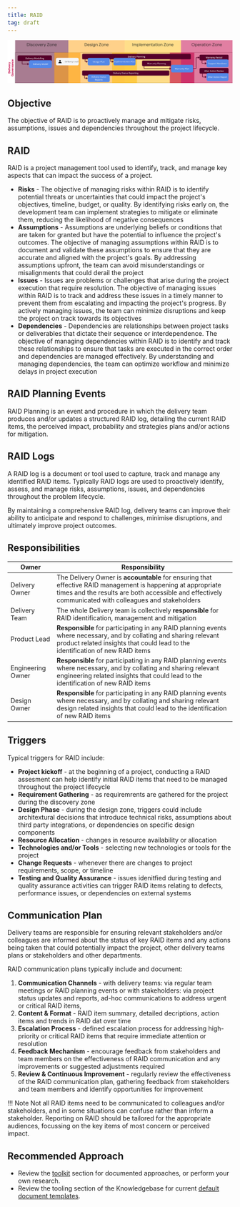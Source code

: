 ```yaml
---
title: RAID
tag: draft
---
```


![RAID](../delivery-governance.png)

## Objective
The objective of RAID is to proactively manage and mitigate risks, assumptions, issues and dependencies throughout the project lifecycle.


## RAID
RAID is a project management tool used to identify, track, and manage key aspects that can impact the success of a project. 

- **Risks** - The objective of managing risks within RAID is to identify potential threats or uncertainties that could impact the project's objectives, timeline, budget, or quality. By identifying risks early on, the development team can implement strategies to mitigate or eliminate them, reducing the likelihood of negative consequences
- **Assumptions** - Assumptions are underlying beliefs or conditions that are taken for granted but have the potential to influence the project's outcomes. The objective of managing assumptions within RAID is to document and validate these assumptions to ensure that they are accurate and aligned with the project's goals. By addressing assumptions upfront, the team can avoid misunderstandings or misalignments that could derail the project
- **Issues** - Issues are problems or challenges that arise during the project execution that require resolution. The objective of managing issues within RAID is to track and address these issues in a timely manner to prevent them from escalating and impacting the project's progress. By actively managing issues, the team can minimize disruptions and keep the project on track towards its objectives
- **Dependencies** - Dependencies are relationships between project tasks or deliverables that dictate their sequence or interdependence. The objective of managing dependencies within RAID is to identify and track these relationships to ensure that tasks are executed in the correct order and dependencies are managed effectively. By understanding and managing dependencies, the team can optimize workflow and minimize delays in project execution

## RAID Planning Events

RAID Planning is an event and procedure in which the delivery team produces and/or updates a structured RAID log, detailing the current RAID items, the perceived impact, probability and strategies plans and/or actions for mitigation.

## RAID Logs

A RAID log is a document or tool used to capture, track and manage any identified RAID items. Typically RAID logs are used to proactively identify, assess, and manage risks, assumptions, issues, and dependencies throughout the problem lifecycle. 

By maintaining a comprehensive RAID log, delivery teams can improve their ability to anticipate and respond to challenges, minimise disruptions, and ultimately improve project outcomes.



## Responsibilities

| Owner                 | Responsibility |
|---|---|
| Delivery Owner        | The Delivery Owner is **accountable** for ensuring that effective RAID management is happening at appropriate times and the results are both accessible and effectively communicated with colleagues and stakeholders |
| Delivery Team         | The whole Delivery team is collectively **responsible** for RAID identification, management and mitigation |
| Product Lead          | **Responsible** for participating in any RAID planning events where necessary, and by collating and sharing relevant product related insights that could lead to the identification of new RAID items |
| Engineering Owner     | **Responsible** for participating in any RAID planning events where necessary, and by collating and sharing relevant engineering related insights that could lead to the identification of new RAID items |
| Design Owner          | **Responsible** for participating in any RAID planning events where necessary, and by collating and sharing relevant design related insights that could lead to the identification of new RAID items |

## Triggers
Typical triggers for RAID include:

- **Project kickoff** - at the beginning of a project, conducting a RAID assesment can help identify initial RAID items that need to be managed throughout the project lifecycle 
- **Requirement Gathering** - as requiremrents are gathered for the project during the discovery zone 
- **Design Phase** - during the design zone, triggers could include architextural decisions that introduce technical risks, assumptions about third party integrations, or dependencies on specific design components
- **Resource Allocation** - changes in resource availability or allocation
- **Technologies and/or Tools** - selecting new technologies or tools for the project 
- **Change Requests** - whenever there are changes to project requirements, scope, or timeline
- **Testing and Quality Assurance** - issues idenitfied during testing and quality assurance activities can trigger RAID items relating to defects, performance issues, or dependencies on external systems 


## Communication Plan

Delivery teams are responsible for ensuring relevant stakeholders and/or colleagues are informed about the status of key RAID items and any actions being taken that could potentially impact the project, other delivery teams plans or stakeholders and other departments.

RAID communication plans typically include and document:

1. **Communication Channels** - with delivery teams: via regular team meetings or RAID planning events or with stakeholders: via project status updates and reports, ad-hoc communications to address urgent or critical RAID items, 
2. **Content & Format** - RAID item summary, detailed decriptions, action items and trends in RAID dat over time
3. **Escalation Process** - defined escalation process for addressing high-priority or critical RAID items that require immediate attention or resolution 
4. **Feedback Mechanism** - encourage feedback from stakeholders and team members on the effectiveness of RAID communication and any improvements or suggested adjustments required
5. **Review & Continuous Improvement** - regularly review the effectiveness of the RAID communication plan, gathering feedback from stakeholders and team members and identify opportunities for improvement

!!! Note
    Not all RAID items need to be communicated to colleagues and/or stakeholders, and in some situations can confuse rather than inform a stakeholder. Reporting on RAID should be tailored for the appropriate audiences, focussing on the key items of most concern or perceived impact.


## Recommended Approach

- Review the [toolkit](/Ways-of-Working/Toolkit) section for documented approaches, or perform your own research.
- Review the tooling section of the Knowledgebase for current [default document templates](https://knowledgebase.platformdev.amdigital.co.uk/Tools-and-Providers/AMPFlow-Governance/).
